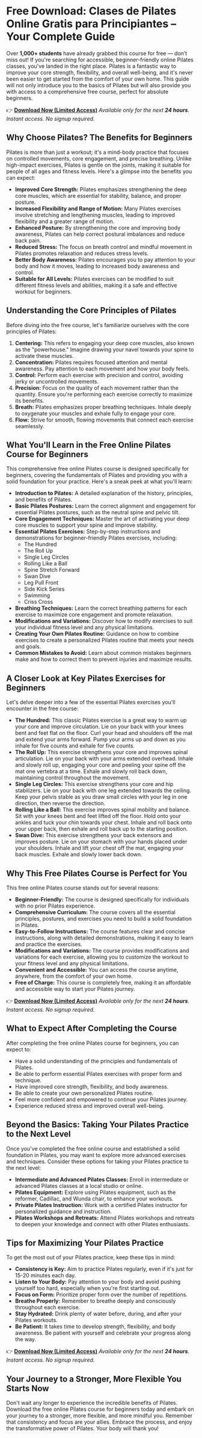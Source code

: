 # Free Download: Clases de Pilates Online Gratis para Principiantes – Your Complete Guide

Over **1,000+ students** have already grabbed this course for free — don’t miss out! If you're searching for accessible, beginner-friendly online Pilates classes, you've landed in the right place. Pilates is a fantastic way to improve your core strength, flexibility, and overall well-being, and it's never been easier to get started from the comfort of your own home. This guide will not only introduce you to the basics of Pilates but will also provide you with access to a comprehensive free course, perfect for absolute beginners.

👉 **[Download Now (Limited Access)](https://udemywork.com/clases-de-pilates-online-gratis-para-principiantes)**
_Available only for the next **24 hours**. Instant access. No signup required._

## Why Choose Pilates? The Benefits for Beginners

Pilates is more than just a workout; it's a mind-body practice that focuses on controlled movements, core engagement, and precise breathing. Unlike high-impact exercises, Pilates is gentle on the joints, making it suitable for people of all ages and fitness levels. Here's a glimpse into the benefits you can expect:

*   **Improved Core Strength:** Pilates emphasizes strengthening the deep core muscles, which are essential for stability, balance, and proper posture.
*   **Increased Flexibility and Range of Motion:** Many Pilates exercises involve stretching and lengthening muscles, leading to improved flexibility and a greater range of motion.
*   **Enhanced Posture:** By strengthening the core and improving body awareness, Pilates can help correct postural imbalances and reduce back pain.
*   **Reduced Stress:** The focus on breath control and mindful movement in Pilates promotes relaxation and reduces stress levels.
*   **Better Body Awareness:** Pilates encourages you to pay attention to your body and how it moves, leading to increased body awareness and control.
*   **Suitable for All Levels:** Pilates exercises can be modified to suit different fitness levels and abilities, making it a safe and effective workout for beginners.

## Understanding the Core Principles of Pilates

Before diving into the free course, let's familiarize ourselves with the core principles of Pilates:

1.  **Centering:** This refers to engaging your deep core muscles, also known as the "powerhouse." Imagine drawing your navel towards your spine to activate these muscles.
2.  **Concentration:** Pilates requires focused attention and mental awareness. Pay attention to each movement and how your body feels.
3.  **Control:** Perform each exercise with precision and control, avoiding jerky or uncontrolled movements.
4.  **Precision:** Focus on the quality of each movement rather than the quantity. Ensure you're performing each exercise correctly to maximize its benefits.
5.  **Breath:** Pilates emphasizes proper breathing techniques. Inhale deeply to oxygenate your muscles and exhale fully to engage your core.
6.  **Flow:** Strive for smooth, flowing movements that connect each exercise seamlessly.

## What You'll Learn in the Free Online Pilates Course for Beginners

This comprehensive free online Pilates course is designed specifically for beginners, covering the fundamentals of Pilates and providing you with a solid foundation for your practice. Here's a sneak peek at what you'll learn:

*   **Introduction to Pilates:** A detailed explanation of the history, principles, and benefits of Pilates.
*   **Basic Pilates Postures:** Learn the correct alignment and engagement for essential Pilates postures, such as the neutral spine and pelvic tilt.
*   **Core Engagement Techniques:** Master the art of activating your deep core muscles to support your spine and improve stability.
*   **Essential Pilates Exercises:** Step-by-step instructions and demonstrations for beginner-friendly Pilates exercises, including:
    *   The Hundred
    *   The Roll Up
    *   Single Leg Circles
    *   Rolling Like a Ball
    *   Spine Stretch Forward
    *   Swan Dive
    *   Leg Pull Front
    *   Side Kick Series
    *   Swimming
    *   Criss Cross
*   **Breathing Techniques:** Learn the correct breathing patterns for each exercise to maximize core engagement and promote relaxation.
*   **Modifications and Variations:** Discover how to modify exercises to suit your individual fitness level and any physical limitations.
*   **Creating Your Own Pilates Routine:** Guidance on how to combine exercises to create a personalized Pilates routine that meets your needs and goals.
*   **Common Mistakes to Avoid:** Learn about common mistakes beginners make and how to correct them to prevent injuries and maximize results.

## A Closer Look at Key Pilates Exercises for Beginners

Let's delve deeper into a few of the essential Pilates exercises you'll encounter in the free course:

*   **The Hundred:** This classic Pilates exercise is a great way to warm up your core and improve circulation. Lie on your back with your knees bent and feet flat on the floor. Curl your head and shoulders off the mat and extend your arms forward. Pump your arms up and down as you inhale for five counts and exhale for five counts.
*   **The Roll Up:** This exercise strengthens your core and improves spinal articulation. Lie on your back with your arms extended overhead. Inhale and slowly roll up, engaging your core and peeling your spine off the mat one vertebra at a time. Exhale and slowly roll back down, maintaining control throughout the movement.
*   **Single Leg Circles:** This exercise strengthens your core and hip stabilizers. Lie on your back with one leg extended towards the ceiling. Keep your pelvis stable as you draw small circles with your leg in one direction, then reverse the direction.
*   **Rolling Like a Ball:** This exercise improves spinal mobility and balance. Sit with your knees bent and feet lifted off the floor. Hold onto your ankles and tuck your chin towards your chest. Inhale and roll back onto your upper back, then exhale and roll back up to the starting position.
*   **Swan Dive:** This exercise strengthens your back extensors and improves posture. Lie on your stomach with your hands placed under your shoulders. Inhale and lift your chest off the mat, engaging your back muscles. Exhale and slowly lower back down.

## Why This Free Pilates Course is Perfect for You

This free online Pilates course stands out for several reasons:

*   **Beginner-Friendly:** The course is designed specifically for individuals with no prior Pilates experience.
*   **Comprehensive Curriculum:** The course covers all the essential principles, postures, and exercises you need to build a solid foundation in Pilates.
*   **Easy-to-Follow Instructions:** The course features clear and concise instructions, along with detailed demonstrations, making it easy to learn and practice the exercises.
*   **Modifications and Variations:** The course provides modifications and variations for each exercise, allowing you to customize the workout to your fitness level and any physical limitations.
*   **Convenient and Accessible:** You can access the course anytime, anywhere, from the comfort of your own home.
*   **Free of Charge:** This course is completely free, making it an affordable and accessible way to start your Pilates journey.

👉 **[Download Now (Limited Access)](https://udemywork.com/clases-de-pilates-online-gratis-para-principiantes)**
_Available only for the next **24 hours**. Instant access. No signup required._

## What to Expect After Completing the Course

After completing the free online Pilates course for beginners, you can expect to:

*   Have a solid understanding of the principles and fundamentals of Pilates.
*   Be able to perform essential Pilates exercises with proper form and technique.
*   Have improved core strength, flexibility, and body awareness.
*   Be able to create your own personalized Pilates routine.
*   Feel more confident and empowered to continue your Pilates journey.
*   Experience reduced stress and improved overall well-being.

## Beyond the Basics: Taking Your Pilates Practice to the Next Level

Once you've completed the free online course and established a solid foundation in Pilates, you may want to explore more advanced exercises and techniques. Consider these options for taking your Pilates practice to the next level:

*   **Intermediate and Advanced Pilates Classes:** Enroll in intermediate or advanced Pilates classes at a local studio or online.
*   **Pilates Equipment:** Explore using Pilates equipment, such as the reformer, Cadillac, and Wunda chair, to enhance your workouts.
*   **Private Pilates Instruction:** Work with a certified Pilates instructor for personalized guidance and instruction.
*   **Pilates Workshops and Retreats:** Attend Pilates workshops and retreats to deepen your knowledge and connect with other Pilates enthusiasts.

## Tips for Maximizing Your Pilates Practice

To get the most out of your Pilates practice, keep these tips in mind:

*   **Consistency is Key:** Aim to practice Pilates regularly, even if it's just for 15-20 minutes each day.
*   **Listen to Your Body:** Pay attention to your body and avoid pushing yourself too hard, especially when you're first starting out.
*   **Focus on Form:** Prioritize proper form over the number of repetitions.
*   **Breathe Properly:** Remember to breathe deeply and consciously throughout each exercise.
*   **Stay Hydrated:** Drink plenty of water before, during, and after your Pilates workouts.
*   **Be Patient:** It takes time to develop strength, flexibility, and body awareness. Be patient with yourself and celebrate your progress along the way.

👉 **[Download Now (Limited Access)](https://udemywork.com/clases-de-pilates-online-gratis-para-principiantes)**
_Available only for the next **24 hours**. Instant access. No signup required._

## Your Journey to a Stronger, More Flexible You Starts Now

Don't wait any longer to experience the incredible benefits of Pilates. Download the free online Pilates course for beginners today and embark on your journey to a stronger, more flexible, and more mindful you. Remember that consistency and focus are your allies. Embrace the process, and enjoy the transformative power of Pilates. Your body will thank you!
